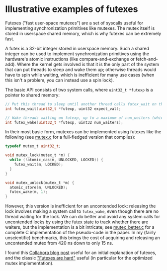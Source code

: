 # Illustrative examples of futexes

Futexes ("fast user-space mutexes") are a set of syscalls useful for
implementing synchronization primitives like mutexes. The mutex itself is stored
in userspace shared memory, which is why futexes can be extremely fast.

A futex is a 32-bit integer stored in userspace memory. Such a shared integer
can be used to implement synchronization primitives using the hardware's atomic
instructions (like compare-and-exchange or fetch-and-add). Where the kernel gets
involved is that it is the only part of the system that can put threads to sleep
and wake them up; otherwise threads would have to spin while waiting, which is
inefficient for many use cases (when this isn't a problem, you can instead use a
spin lock).

The basic API consists of two system calls, where `uint32_t *futexp` is a
pointer to shared memory:

```c
// Put this thread to sleep until another thread calls futex_wait on the same futex. If the value currently stored is not expect_val, immediately returns with -EEAGAIN.
int futex_wait(uint32_t *futexp, uint32 expect_val);

// Wake threads waiting on futexp, up to a maximum of num_waiters (which is typically either 1 or INT_MAX).
int futex_wake(uint32_t *futexp, uint32 num_waiters);
```

In their most basic form, mutexes can be implemented using futexes like the
following (see [mutex.c](mutex.c) for a full-fledged version that compiles):

```c
typedef mutex_t uint32_t;

void mutex_lock(mutex_t *m) {
  while (!atomic_cas(m, UNLOCKED, LOCKED)) {
    futex_wait(m, LOCKED);
  }
}

void mutex_unlock(mutex_t *m) {
  atomic_store(m, UNLOCKED);
  futex_wake(m, 1);
}
```

However, this version is inefficient for an uncontended lock: releasing the lock
involves making a system call to `futex_wake`, even though there are no thread
waiting for the lock. We can do better and avoid any system calls for
uncontended locks by using the futex state to track whether there are waiters,
but the implementation is a bit intricate; see [mutex_better.c](mutex_better.c)
for a complete C implementation of the pseudo-code in the paper. In my (fairly
unscientific) benchmarks, this brings the cost of acquiring and releasing an
uncontended mutex from 420 ns down to only 15 ns.

I found this [Collabora blog
post](https://www.collabora.com/news-and-blog/blog/2022/02/08/landing-a-new-syscall-part-what-is-futex/)
useful for an initial explanation of futexes, and the classic ["Futexes
are hard"](https://www.akkadia.org/drepper/futex.pdf) useful (in particular for
the optimized mutex implementation).
